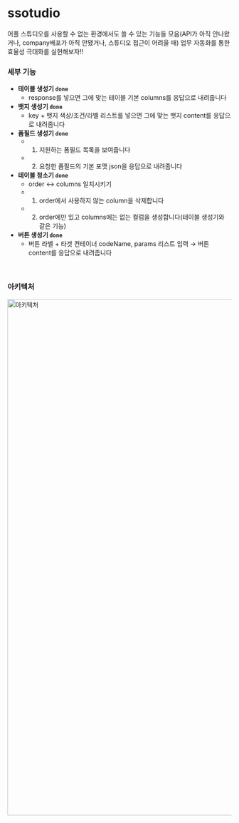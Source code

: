 # ssotudio
어플 스튜디오를 사용할 수 없는 환경에서도 쓸 수 있는 기능들 모음(API가 아직 안나왔거나, company배포가 아직 안됐거나, 스튜디오 접근이 어려울 때)
업무 자동화를 통한 효율성 극대화를 실현해보자!!

### 세부 기능
- **테이블 생성기 `done`**
    - response를 넣으면 그에 맞는 테이블 기본 columns를 응답으로 내려줍니다
- **뱃지 생성기 `done`**
    - key + 뱃지 색상/조건/라벨 리스트를 넣으면 그에 맞는 뱃지 content를 응답으로 내려줍니다
- **폼필드 생성기 `done`**
    - 1) 지원하는 폼필드 목록을 보여줍니다
    - 2) 요청한 폼필드의 기본 포맷 json을 응답으로 내려줍니다
- **테이블 청소기 `done`**
    - order ↔ columns 일치시키기
    - 1) order에서 사용하지 않는 column을 삭제합니다
    - 2) order에만 있고 columns에는 없는 컬럼을 생성합니다(테이블 생성기와 같은 기능)
- **버튼 생성기 `done`**
    - 버튼 라벨 + 타겟 컨테이너 codeName, params 리스트 입력 → 버튼 content를 응답으로 내려줍니다

</br>

### 아키텍처
<img width="1158" alt="아키텍처" src="https://github.com/yu-so-young2/ssotudio/assets/117627859/e3d5b619-19ff-4677-8640-fcad457e0534">

</br>
</br>
</br>